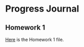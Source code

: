 # Progress Journal
## Homework 1
[Here](file:///C:/Users/VA%C4%B0O/Documents/GitHub/spring21-laraelena/Files/Homework1.html) is the Homework 1 file.
